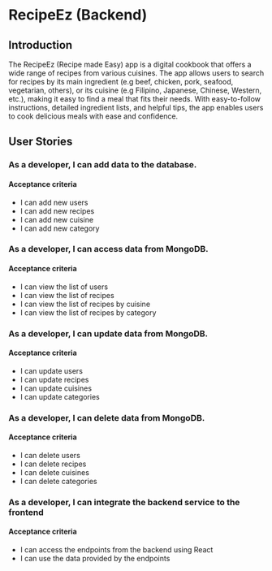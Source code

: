 # RecipeEz (Backend)

## Introduction
The RecipeEz (Recipe made Easy) app is a digital cookbook that offers a wide range of recipes from various cuisines. The app allows users to search for recipes by its main ingredient (e.g beef, chicken, pork, seafood, vegetarian, others), or its cuisine (e.g Filipino, Japanese, Chinese, Western, etc.), making it easy to find a meal that fits their needs. With easy-to-follow instructions, detailed ingredient lists, and helpful tips, the app enables users to cook delicious meals with ease and confidence.

## User Stories

### As a developer, I can add data to the database.

#### Acceptance criteria

- I can add new users
- I can add new recipes
- I can add new cuisine
- I can add new category

### As a developer, I can access data from MongoDB.

#### Acceptance criteria

- I can view the list of users
- I can view the list of recipes
- I can view the list of recipes by cuisine
- I can view the list of recipes by category

### As a developer, I can update data from MongoDB.

#### Acceptance criteria

- I can update users
- I can update recipes
- I can update cuisines
- I can update categories

### As a developer, I can delete data from MongoDB.

#### Acceptance criteria

- I can delete users
- I can delete recipes
- I can delete cuisines
- I can delete categories


### As a developer, I can integrate the backend service to the frontend

#### Acceptance criteria
- I can access the endpoints from the backend using React
- I can use the data provided by the endpoints